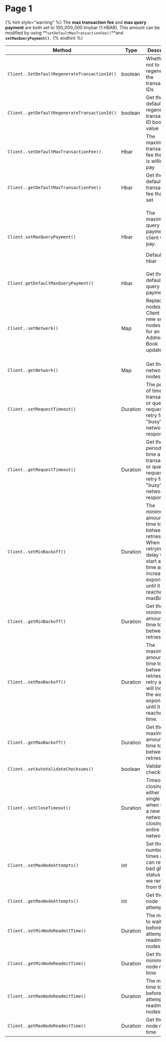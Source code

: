 # Page 1

{% hint style="warning" %}
The **max transaction fee** and **max query payment** are both set to 100\_000\_000 tinybar (1 HBAR). This amount can be modified by using \*\*`setDefaultMaxTransactionFee()`\*\*and **`setMaxQueryPayment()`**`.`
{% endhint %}

<table><thead><tr><th width="368.33333333333326">Method</th><th width="131">Type</th><th>Description</th></tr></thead><tbody><tr><td><code>Client.<network>.SetDefaultRegenerateTransactionId(<regenerateTransactionId>)</code></td><td>boolean</td><td>Whether or not to regenerate the transaction IDs</td></tr><tr><td><code>Client.<network>.getDefaultRegenerateTransactionId(<regenerateTransactionId>)</code></td><td>boolean</td><td>Get the default regenerate transaction ID boolean value</td></tr><tr><td><code>Client.<network>.setDefaultMaxTransactionFee(<fee>)</code></td><td>Hbar</td><td>The maximum transaction fee the client is willing to pay</td></tr><tr><td><code>Client.<network>.getDefaultMaxTransactionFee()</code></td><td>Hbar</td><td>Get the default max transaction fee that is set</td></tr><tr><td><code>Client<network>.setMaxQueryPayment(<maxQueryPayment>)</code></td><td>Hbar</td><td><p>The maximum query payment the client will pay.</p><p>Default: 1 hbar</p></td></tr><tr><td><code>Client<network>.getDefaultMaxQueryPayment()</code></td><td>Hbar</td><td>Get the default max query payment</td></tr><tr><td><code>Client.<network>.setNetwork(<nodes>)</code></td><td>Map<String, AccountId></td><td>Replace all nodes in this Client with a new set of nodes (e.g. for an Address Book update)<br><br></td></tr><tr><td><code>Client.<network>.getNetwork()</code></td><td>Map<String, AccountId></td><td>Get the network nodes</td></tr><tr><td><code>Client.<network>.setRequestTimeout(<requestTimeout>)</code></td><td>Duration</td><td>The period of time a transaction or query request will retry from a "busy" network response</td></tr><tr><td><code>Client.<network>.getRequestTimeout()</code></td><td>Duration</td><td>Get the period of time a transaction or query request will retry from a "busy" network response</td></tr><tr><td><code>Client.<network>.setMinBackoff(<minBackoff>)</code></td><td>Duration</td><td>The minimum amount of time to wait between retries. When retrying, the delay will start at this time and increase exponentially until it reaches the maxBackoff</td></tr><tr><td><code>Client.<network>.getMinBackoff()</code></td><td>Duration</td><td>Get the minimum amount of time to wait between retries</td></tr><tr><td><code>Client.<network>.setMaxBackoff(<maxBackoff>)</code></td><td>Duration</td><td>The maximum amount of time to wait between retries. Every retry attempt will increase the wait time exponentially until it reaches this time.</td></tr><tr><td><code>Client.<network>.getMaxBackoff()</code></td><td>Duration</td><td>Get the maximum amount of time to wait between retries</td></tr><tr><td><code>Client.<network>.setAutoValidateChecksums(<value>)</code></td><td>boolean</td><td>Validate checksums</td></tr><tr><td><code>Client.<network>.setCloseTimeout(<closeTimeout>)</code></td><td>Duration</td><td>Timeout for closing either a single node when setting a new network, or closing the entire network</td></tr><tr><td><code>Client.<network>.setMaxNodeAttempts(<nodeAttempts>)</code></td><td>int</td><td>Set the max number of times a node can return a bad gRPC status before we remove it from the list</td></tr><tr><td><code>Client.<network>.getMaxNodeAttempts()</code></td><td>int</td><td>Get the max node attempts set</td></tr><tr><td><code>Client.<network>.setMinNodeReadmitTime(<readmitTime>)</code></td><td>Duration</td><td>The min time to wait before attempting to readmit nodes</td></tr><tr><td><code>Client.<network>.getMinNodeReadmitTime()</code></td><td>Duration</td><td>Get the minimum node readmit time</td></tr><tr><td><code>Client.<network>.setMaxNodeReadmitTime(<readmitTime>)</code></td><td>Duration</td><td>The max time to wait before attempting to readmit nodes</td></tr><tr><td><code>Client.<network>.getMaxNodeReadmitTime()</code></td><td>Duration</td><td>Get the max node readmit time</td></tr></tbody></table>
